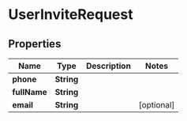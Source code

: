 
# UserInviteRequest

## Properties
Name | Type | Description | Notes
------------ | ------------- | ------------- | -------------
**phone** | **String** |  | 
**fullName** | **String** |  | 
**email** | **String** |  |  [optional]



